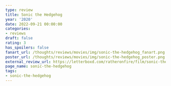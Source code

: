```yaml
---
type: review
title: Sonic the Hedgehog
year: '2020'
date: 2022-09-21 00:00:00
categories:
- reviews
draft: false
rating: 3
has_spoilers: false
fanart_url: /thoughts/reviews/movies/img/sonic-the-hedgehog_fanart.png
poster_url: /thoughts/reviews/movies/img/sonic-the-hedgehog_poster.png
external_review_url: https://letterboxd.com/ratheronfire/film/sonic-the-hedgehog/
page_name: sonic-the-hedgehog
tags:
- sonic-the-hedgehog
---
```


